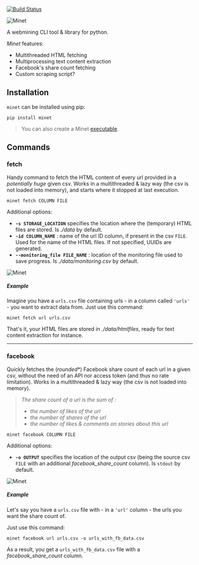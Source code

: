[![Build Status](https://travis-ci.org/medialab/minet.svg)](https://travis-ci.org/medialab/minet)

![Minet](img/minet.png)

A webmining CLI tool & library for python.

*Minet* features:
- Multithreaded HTML fetching
- Multiprocessing text content extraction
- Facebook's share count fetching
- Custom scraping script?

## Installation

`minet` can be installed using pip:
```shell
pip install minet
```
> You can also create a Minet [executable](docs/create_executable.md).

## Commands

### fetch

Handy command to fetch the HTML content of every url provided in a *potentially huge* given csv.
Works in a multithreaded & lazy way (the csv is not loaded into memory), and starts where it stopped at last execution.

```shell
minet fetch COLUMN FILE
```
Additional options:
- **`-s STORAGE_LOCATION`** specifies the location where the (temporary) HTML files are stored.
  Is *./data* by default.
- **`-id COLUMN_NAME`** : name of the url ID column, if present in the csv `FILE`. Used for the name of the HTML files.
    If not specified, UUIDs are generated.
- **`--monitoring_file FILE_NAME`** : location of the monitoring file used to save progress.
    Is *./data/monitoring.csv* by default.

![Minet](img/fetch.png)

##### Example

Imagine you have a `urls.csv` file containing urls - in a column called `'urls'` - you want to extract data from. Just use this command:

```shell
minet fetch url urls.csv
```

That's it, your HTML files are stored in *./data/htmlfiles*, ready for text content extraction for instance.

---

### facebook

Quickly fetches the (*rounded**) Facebook share count of each url in a given csv, without the need of an API nor access token (and thus no rate limitation).
Works in a multithreaded & lazy way (the csv is not loaded into memory).

> *The share count of a url is the sum of :*
> - *the number of likes of the url*
> - *the number of shares of the url*
> - *the number of likes & comments on stories about this url*


```shell
minet facebook COLUMN FILE
```
Additional options:
- **`-o OUTPUT`** specifies the location of the output csv (being the source csv `FILE` with an additional *facebook_share_count* column).
    Is `stdout` by default.

![Minet](img/facebook.png)

##### Example

Let's say you have a `urls.csv` file with - in a `'url'` column - the urls you want the share count of.

Just use this command:

```shell
minet facebook url urls.csv -o urls_with_fb_data.csv
```

As a result, you get a `urls_with_fb_data.csv` file with a *facebook_share_count* column.
